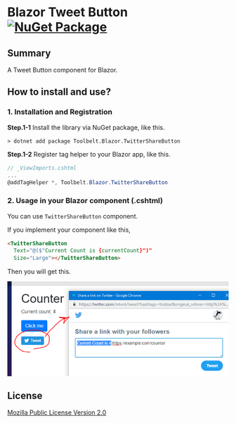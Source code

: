 # Blazor Tweet Button [![NuGet Package](https://img.shields.io/nuget/v/Toolbelt.Blazor.TwitterShareButton.svg)](https://www.nuget.org/packages/Toolbelt.Blazor.TwitterShareButton/)

## Summary

A Tweet Button component  for Blazor.

## How to install and use?

### 1. Installation and Registration

**Step.1-1** Install the library via NuGet package, like this.

```shell
> dotnet add package Toolbelt.Blazor.TwitterShareButton
```

**Step.1-2** Register tag helper to your Blazor app, like this.

```csharp
// _ViewImports.cshtml
...
@addTagHelper *, Toolbelt.Blazor.TwitterShareButton
```

### 2. Usage in your Blazor component (.cshtml)

You can use `TwitterShareButton` component.

If you implement your component like this,

```html
<TwitterShareButton 
  Text="@($"Current Count is {currentCount}")"
  Size="Large"></TwitterShareButton>
```

Then you will get this.

![fig.1](https://github.com/jsakamoto/Toolbelt.Blazor.TwitterShareButton/blob/master/.assets/fig1.png)

## License

[Mozilla Public License Version 2.0](https://github.com/jsakamoto/Toolbelt.Blazor.TwitterShareButton/blob/master/LICENSE)